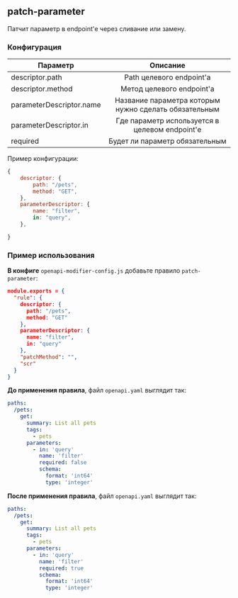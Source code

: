 ## patch-parameter

Патчит параметр в endpoint'е через сливание или замену.

### Конфигурация

| Параметр                 |                       Описание                        |
| ------------------------ | :---------------------------------------------------: |
| descriptor.path          |               Path целевого endpoint'а                |
| descriptor.method        |               Метод целевого endpoint'а               |
| parameterDescriptor.name | Название параметра которым нужно сделать обязательным |
| parameterDescriptor.in   |    Где параметр используется в целевом endpoint'е     |
| required                 |            Будет ли параметр обязательным             |

Пример конфигурации:

```js
{
    descriptor: {
        path: "/pets",
        method: "GET",
    },
    parameterDescriptor: {
        name: "filter",
        in: "query",
    },

}
```

### Пример использования

**В конфиге** `openapi-modifier-config.js` добавьте правило `patch-parameter`:

```json
module.exports = {
  "rule": {
    descriptor: {
      path: "/pets",
      method: "GET"
    },
    parameterDescriptor: {
      name: "filter",
      in: "query"
    },
    "patchMethod": "",
    "scr"
  }
}
```

**До применения правила**, файл `openapi.yaml` выглядит так:

```yaml
paths:
  /pets:
    get:
      summary: List all pets
      tags:
        - pets
      parameters:
        - in: 'query'
          name: 'filter'
          required: false
          schema:
            format: 'int64'
            type: 'integer'
```

**После применения правила**, файл `openapi.yaml` выглядит так:

```yaml
paths:
  /pets:
    get:
      summary: List all pets
      tags:
        - pets
      parameters:
        - in: 'query'
          name: 'filter'
          required: true
          schema:
            format: 'int64'
            type: 'integer'
```
